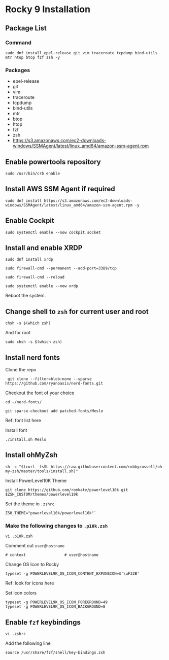 # Rocky 9 Installation

## Package List

### Command
```Shell
sudo dnf install epel-release git vim traceroute tcpdump bind-utils mtr htop btop fzf zsh -y
```
### Packages
* epel-release
* git
* vim
* traceroute
* tcpdump
* bind-utils
* mtr
* btop
* htop
* fzf
* zsh
* https://s3.amazonaws.com/ec2-downloads-windows/SSMAgent/latest/linux_amd64/amazon-ssm-agent.rpm

## Enable powertools repository
```Shell
sudo /usr/bin/crb enable
```

## Install AWS SSM Agent if required
```Shell
sudo dnf install https://s3.amazonaws.com/ec2-downloads-windows/SSMAgent/latest/linux_amd64/amazon-ssm-agent.rpm -y
```

## Enable Cockpit
```Shell
sudo systemctl enable --now cockpit.socket
```

## Install and enable XRDP
```Shell
sudo dnf install xrdp
```
```Shell
sudo firewall-cmd --permanent --add-port=3389/tcp
```
```Shell
sudo firewall-cmd --reload
```
```Shell
sudo systemctl enable --now xrdp
```
Reboot the system.

## Change shell to `zsh` for current user and root
```Shell
chsh -s $(which zsh)
```
And for root
```Shell
sudo chsh -s $(which zsh)
```
## Install nerd fonts
Clone the repo
```Shell
 git clone --filter=blob:none --sparse https://github.com/ryanoasis/nerd-fonts.git
```
Checkout the font of your choice
```Shell
cd ~/nerd-fonts/
```
```Shell
git sparse-checkout add patched-fonts/Meslo
```
Ref: font list here [](https://github.com/ryanoasis/nerd-fonts/tree/master/patched-fonts)

Install font
```Shell
./install.sh Meslo
```
## Install ohMyZsh
```Shell
sh -c "$(curl -fsSL https://raw.githubusercontent.com/robbyrussell/oh-my-zsh/master/tools/install.sh)"
```
Install PowerLevel10K Theme
```Shell
git clone https://github.com/romkatv/powerlevel10k.git $ZSH_CUSTOM/themes/powerlevel10k
```
Set the theme in `.zshrc`
```Shell
ZSH_THEME="powerlevel10k/powerlevel10k"`
```
### Make the following changes to `.p10k.zsh`
```Shell
vi .p10k.zsh
```
Comment out `user@hostname`
```Shell
# context                 # user@hostname
```
Change OS Icon to Rocky
```Shell
typeset -g POWERLEVEL9K_OS_ICON_CONTENT_EXPANSION=$'\uF32B'
```
Ref: look for icons here [](https://www.nerdfonts.com/cheat-sheet)

Set icon colors
```Shell
typeset -g POWERLEVEL9K_OS_ICON_FOREGROUND=49
typeset -g POWERLEVEL9K_OS_ICON_BACKGROUND=8
```

## Enable `fzf` keybindings
```Shell
vi .zshrc
```
Add the following line
```Shell
source /usr/share/fzf/shell/key-bindings.zsh
```
